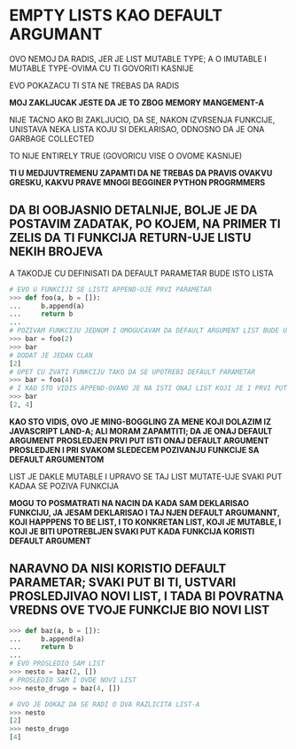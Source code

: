 # EMPTY LISTS KAO DEFAULT ARGUMANT

OVO NEMOJ DA RADIS, JER JE LIST MUTABLE TYPE; A O  IMUTABLE I MUTABLE TYPE-OVIMA CU TI GOVORITI KASNIJE

EVO POKAZACU TI STA NE TREBAS DA RADIS

**MOJ ZAKLJUCAK JESTE DA JE TO ZBOG MEMORY MANGEMENT-A**

NIJE TACNO AKO BI ZAKLJUCIO, DA SE, NAKON IZVRSENJA FUNKCIJE, UNISTAVA NEKA LISTA KOJU SI DEKLARISAO, ODNOSNO DA JE ONA GARBAGE COLLECTED

TO NIJE ENTIRELY TRUE (GOVORICU VISE O OVOME KASNIJE)

**TI U MEDJUVTREMENU ZAPAMTI DA NE TREBAS DA PRAVIS OVAKVU GRESKU, KAKVU PRAVE MNOGI BEGGINER PYTHON PROGRMMERS**

## DA BI OOBJASNIO DETALNIJE, BOLJE JE DA POSTAVIM ZADATAK, PO KOJEM, NA PRIMER TI ZELIS DA TI FUNKCIJA RETURN-UJE LISTU NEKIH BROJEVA

A TAKODJE CU DEFINISATI DA DEFAULT PARAMETAR BUDE ISTO LISTA

```py
# EVO U FUNKCIJI SE LISTI APPEND-UJE PRVI PARAMETAR
>>> def foo(a, b = []):
...     b.append(a)
...     return b
... 
# POZIVAM FUNKCIJU JEDNOM I OMOGUCAVAM DA DEFAULT ARGUMENT LIST BUDE U UPOTREBI
>>> bar = foo(2)
>>> bar
# DODAT JE JEDAN CLAN
[2]
# OPET CU ZVATI FUNKCIJU TAKO DA SE UPOTREBI DEFAULT PARAMETAR
>>> bar = foo(4)
# I KAO STO VIDIS APPEND-OVANO JE NA ISTI ONAJ LIST KOJI JE I PRVI PUT BIO DEFAULT ARGUMENT
>>> bar
[2, 4]
```

**KAO STO VIDIS, OVO JE MING-BOGGLING ZA MENE KOJI DOLAZIM IZ JAVASCRIPT LAND-A; ALI MORAM ZAPAMTITI; DA JE ONAJ DEFAULT ARGUMENT PROSLEDJEN PRVI PUT ISTI ONAJ DEFAULT ARGUMENT PROSLEDJEN I PRI SVAKOM SLEDECEM POZIVANJU FUNKCIJE SA DEFAULT ARGUMENTOM** 

LIST JE DAKLE MUTABLE I UPRAVO SE TAJ LIST MUTATE-UJE SVAKI PUT KADAA SE POZIVA FUNKCIJA

**MOGU TO POSMATRATI NA NACIN DA KADA SAM DEKLARISAO FUNKCIJU, JA JESAM DEKLARISAO I TAJ NJEN DEFAULT ARGUMANNT, KOJI HAPPPENS TO BE LIST, I TO KONKRETAN LIST, KOJI JE MUTABLE, I KOJI JE BITI UPOTREBLJEN SVAKI PUT KADA FUNKCIJA KORISTI DEFAULT ARGUMENT**

## NARAVNO DA NISI KORISTIO DEFAULT PARAMETAR; SVAKI PUT BI TI, USTVARI PROSLEDJIVAO NOVI LIST, I TADA BI POVRATNA VREDNS OVE TVOJE FUNKCIJE BIO NOVI LIST

```py
>>> def baz(a, b = []):
...     b.append(a)
...     return b
... 
# EVO PROSLEDIO SAM LIST
>>> nesto = baz(2, [])
# PROSLEDIO SAM I OVDE NOVI LIST
>>> nesto_drugo = baz(4, [])

# OVO JE DOKAZ DA SE RADI O DVA RAZLICITA LIST-A
>>> nesto
[2]
>>> nesto_drugo
[4]
```
